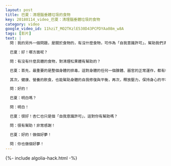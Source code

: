 ```yaml
---
layout: post
title: 巴夏：清理腦垂體垃圾的食物
key: 20180114_video_巴夏：清理腦垂體垃圾的食物
category: video
google_video_id: 11hziT_MO2TKzlE530D43PCPDYAa08m_w8A
tags: [影片]
text: |
  問：我的另外一個問題，是關於食物的，有沒什麼食物，可作為「自我意識許可」，幫助我們清理松果體的？

  巴夏：好！哪方面呢？

  問：有沒有什麼具體的食物，對清理松果體有幫助的？

  巴夏：首先，最重要的是整個身體的排毒，這對身體的任何一個腺體、器官的正常運作，都有極大幫助，明白嗎？

  其次，健康、營養的飲食，也能幫助身體的自我修復與平衡，再次，釋放壓力，保持身心的平和，也有助於清理負面能量，排除身體器官的垃圾。針對於松果體，一天吃一些杏仁，你會發現，這對你有極大的幫助。

  問：好的！

  巴夏：明白嗎？

  問：明白！

  巴夏：很好！杏仁也只是個「自我意識許可」，這對你有幫助嗎？

  問：很有幫助！非常感謝！

  巴夏：好的！做個好夢！

  問：你也做個好夢！
---
```


{%- include algolia-hack.html -%}
